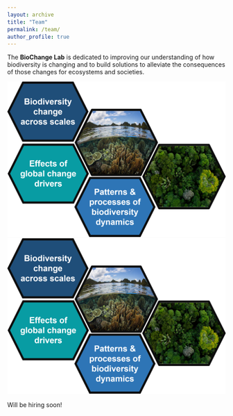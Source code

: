 ```yaml
---
layout: archive
title: "Team"
permalink: /team/
author_profile: true
---
```


The **BioChange Lab** is dedicated to improving our understanding of how biodiversity is changing and to build solutions to alleviate the consequences of those changes for ecosystems and societies.

![BioChange Lab pic](images/lab_pic.png)
<img src="/images/lab_pic.png" class="img-responsive center-block" alt="Hiking near and far"/>

Will be hiring soon!
